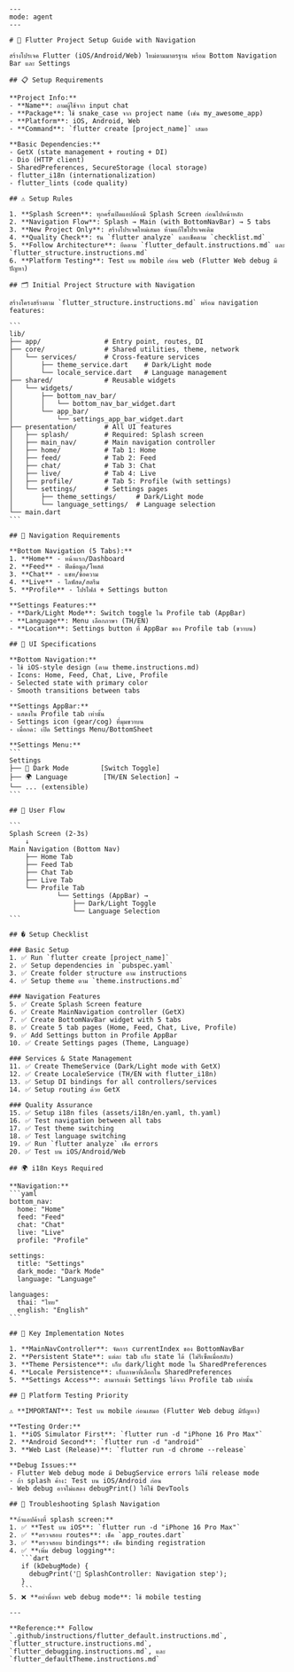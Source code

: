 ````prompt
---
mode: agent
---

# 🚀 Flutter Project Setup Guide with Navigation

สร้างโปรเจค Flutter (iOS/Android/Web) ใหม่ตามมาตรฐาน พร้อม Bottom Navigation Bar และ Settings

## 📋 Setup Requirements

**Project Info:**
- **Name**: ถามผู้ใช้จาก input chat
- **Package**: ใช้ snake_case จาก project name (เช่น my_awesome_app)
- **Platform**: iOS, Android, Web
- **Command**: `flutter create [project_name]` เสมอ

**Basic Dependencies:**
- GetX (state management + routing + DI)
- Dio (HTTP client)
- SharedPreferences, SecureStorage (local storage)
- flutter_i18n (internationalization)
- flutter_lints (code quality)

## ⚠️ Setup Rules

1. **Splash Screen**: ทุกครั้งเปิดแอปต้องมี Splash Screen ก่อนไปหน้าหลัก
2. **Navigation Flow**: Splash → Main (with BottomNavBar) → 5 tabs
3. **New Project Only**: สร้างโปรเจคใหม่เสมอ ห้ามแก้ไขโปรเจคเดิม
4. **Quality Check**: รัน `flutter analyze` และเช็คตาม `checklist.md`
5. **Follow Architecture**: ยึดตาม `flutter_default.instructions.md` และ `flutter_structure.instructions.md`
6. **Platform Testing**: Test บน mobile ก่อน web (Flutter Web debug มีปัญหา)

## 🗂️ Initial Project Structure with Navigation

สร้างโครงสร้างตาม `flutter_structure.instructions.md` พร้อม navigation features:

```
lib/
├── app/                # Entry point, routes, DI
├── core/               # Shared utilities, theme, network
│   └── services/       # Cross-feature services
│       ├── theme_service.dart    # Dark/Light mode
│       └── locale_service.dart   # Language management
├── shared/             # Reusable widgets
│   └── widgets/
│       ├── bottom_nav_bar/
│       │   └── bottom_nav_bar_widget.dart
│       └── app_bar/
│           └── settings_app_bar_widget.dart
├── presentation/       # All UI features
│   ├── splash/         # Required: Splash screen
│   ├── main_nav/       # Main navigation controller
│   ├── home/           # Tab 1: Home
│   ├── feed/           # Tab 2: Feed
│   ├── chat/           # Tab 3: Chat
│   ├── live/           # Tab 4: Live
│   ├── profile/        # Tab 5: Profile (with settings)
│   └── settings/       # Settings pages
│       ├── theme_settings/     # Dark/Light mode
│       └── language_settings/  # Language selection
└── main.dart
```

## 🧭 Navigation Requirements

**Bottom Navigation (5 Tabs):**
1. **Home** - หน้าแรก/Dashboard
2. **Feed** - ฟีดข้อมูล/โพสต์
3. **Chat** - แชท/ข้อความ
4. **Live** - ไลฟ์สด/สตรีม
5. **Profile** - โปรไฟล์ + Settings button

**Settings Features:**
- **Dark/Light Mode**: Switch toggle ใน Profile tab (AppBar)
- **Language**: Menu เลือกภาษา (TH/EN)
- **Location**: Settings button ที่ AppBar ของ Profile tab (ขวาบน)

## 🎨 UI Specifications

**Bottom Navigation:**
- ใช้ iOS-style design (ตาม theme.instructions.md)
- Icons: Home, Feed, Chat, Live, Profile
- Selected state with primary color
- Smooth transitions between tabs

**Settings AppBar:**
- แสดงใน Profile tab เท่านั้น
- Settings icon (gear/cog) ที่มุมขวาบน
- เมื่อกด: เปิด Settings Menu/BottomSheet

**Settings Menu:**
```
Settings
├── 🌙 Dark Mode        [Switch Toggle]
├── 🌍 Language         [TH/EN Selection] →
└── ... (extensible)
```

## 📱 User Flow

```
Splash Screen (2-3s)
    ↓
Main Navigation (Bottom Nav)
    ├── Home Tab
    ├── Feed Tab  
    ├── Chat Tab
    ├── Live Tab
    └── Profile Tab
            └── Settings (AppBar) →
                ├── Dark/Light Toggle
                └── Language Selection
```

## � Setup Checklist

### Basic Setup
1. ✅ Run `flutter create [project_name]`
2. ✅ Setup dependencies in `pubspec.yaml`
3. ✅ Create folder structure ตาม instructions
4. ✅ Setup theme ตาม `theme.instructions.md`

### Navigation Features
5. ✅ Create Splash Screen feature
6. ✅ Create MainNavigation controller (GetX)
7. ✅ Create BottomNavBar widget with 5 tabs
8. ✅ Create 5 tab pages (Home, Feed, Chat, Live, Profile)
9. ✅ Add Settings button in Profile AppBar
10. ✅ Create Settings pages (Theme, Language)

### Services & State Management
11. ✅ Create ThemeService (Dark/Light mode with GetX)
12. ✅ Create LocaleService (TH/EN with flutter_i18n)
13. ✅ Setup DI bindings for all controllers/services
14. ✅ Setup routing ด้วย GetX

### Quality Assurance
15. ✅ Setup i18n files (assets/i18n/en.yaml, th.yaml)
16. ✅ Test navigation between all tabs
17. ✅ Test theme switching
18. ✅ Test language switching
19. ✅ Run `flutter analyze` เช็ค errors
20. ✅ Test บน iOS/Android/Web

## 🌍 i18n Keys Required

**Navigation:**
```yaml
bottom_nav:
  home: "Home"
  feed: "Feed"  
  chat: "Chat"
  live: "Live"
  profile: "Profile"

settings:
  title: "Settings"
  dark_mode: "Dark Mode"
  language: "Language"
  
languages:
  thai: "ไทย"
  english: "English"
```

## 🎯 Key Implementation Notes

1. **MainNavController**: จัดการ currentIndex ของ BottomNavBar
2. **Persistent State**: แต่ละ tab เก็บ state ได้ (ไม่รีเซ็ตเมื่อสลับ)
3. **Theme Persistence**: เก็บ dark/light mode ใน SharedPreferences
4. **Locale Persistence**: เก็บภาษาที่เลือกใน SharedPreferences
5. **Settings Access**: สามารถเข้า Settings ได้จาก Profile tab เท่านั้น

## 📱 Platform Testing Priority

⚠️ **IMPORTANT**: Test บน mobile ก่อนเสมอ (Flutter Web debug มีปัญหา)

**Testing Order:**
1. **iOS Simulator First**: `flutter run -d "iPhone 16 Pro Max"`
2. **Android Second**: `flutter run -d "android"`  
3. **Web Last (Release)**: `flutter run -d chrome --release`

**Debug Issues:**
- Flutter Web debug mode มี DebugService errors ให้ใช้ release mode
- ถ้า splash ค้าง: Test บน iOS/Android ก่อน
- Web debug อาจไม่แสดง debugPrint() ให้ใช้ DevTools

## 🔧 Troubleshooting Splash Navigation

**ถ้าแอปค้างที่ splash screen:**
1. ✅ **Test บน iOS**: `flutter run -d "iPhone 16 Pro Max"`  
2. ✅ **ตรวจสอบ routes**: เช็ค `app_routes.dart` 
3. ✅ **ตรวจสอบ bindings**: เช็ค binding registration
4. ✅ **เพิ่ม debug logging**: 
   ```dart
   if (kDebugMode) {
     debugPrint('🚀 SplashController: Navigation step');
   }
   ```
5. ❌ **อย่าพึ่งพา web debug mode**: ใช้ mobile testing

---

**Reference:** Follow `.github/instructions/flutter_default.instructions.md`, `flutter_structure.instructions.md`, `flutter_debugging.instructions.md`, และ `flutter_defaultTheme.instructions.md`
````
